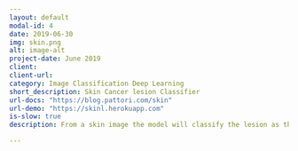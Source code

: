 ```yaml
---
layout: default
modal-id: 4
date: 2019-06-30
img: skin.png
alt: image-alt
project-date: June 2019
client:
client-url:
category: Image Classification Deep Learning
short_description: Skin Cancer lesion Classifier
url-docs: "https://blog.pattori.com/skin"
url-demo: "https://skinl.herokuapp.com"
is-slow: true
description: From a skin image the model will classify the lesion as the most similar pathologies. The Deep Learning module has been trained with the HAM10000 2018 ISIC dermoscopic images, achieving 92,3% accuracy.

---
```

